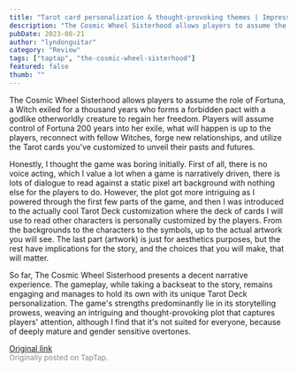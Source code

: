 ```yaml
---
title: "Tarot card personalization & thought-provoking themes | Impressions - The Cosmic Wheel Sisterhood"
description: "The Cosmic Wheel Sisterhood allows players to assume the role of Fortuna, a Witch exiled for a thousand years who forms a forbidden pact with a godlike otherworldly creature to regain her freedom. Players will assume control of Fortuna 200 years into her exile, what will happen is up to the players, reconnect with fellow Witches, forge new relationships, and utilize the Tarot cards you've customized to unveil their pasts and futures."
pubDate: 2023-08-21
author: "lyndonguitar"
category: "Review"
tags: ["taptap", "the-cosmic-wheel-sisterhood"]
featured: false
thumb: ""
---
```


The Cosmic Wheel Sisterhood allows players to assume the role of Fortuna, a Witch exiled for a thousand years who forms a forbidden pact with a godlike otherworldly creature to regain her freedom. Players will assume control of Fortuna 200 years into her exile, what will happen is up to the players, reconnect with fellow Witches, forge new relationships, and utilize the Tarot cards you've customized to unveil their pasts and futures.

Honestly, I thought the game was boring initially. First of all, there is no voice acting, which I value a lot when a game is narratively driven, there is lots of dialogue to read against a static pixel art background with nothing else for the players to do. However, the plot got more intriguing as I powered through the first few parts of the game, and then I was introduced to the actually cool Tarot Deck customization where the deck of cards I will use to read other characters is personally customized by the players. From the backgrounds to the characters to the symbols, up to the actual artwork you will see. The last part (artwork) is just for aesthetics purposes, but the rest have implications for the story, and the choices that you will make, that will matter.

So far, The Cosmic Wheel Sisterhood presents a decent narrative experience. The gameplay, while taking a backseat to the story, remains engaging and manages to hold its own with its unique Tarot Deck personalization. The game's strengths predominantly lie in its storytelling prowess, weaving an intriguing and thought-provoking plot that captures players' attention, although I find that it's not suited for everyone, because of deeply mature and gender sensitive overtones.

[Original link](https://www.taptap.io/post/6171758)<br><span style="font-size: 0.95em; color: #888;">Originally posted on TapTap.</span>
